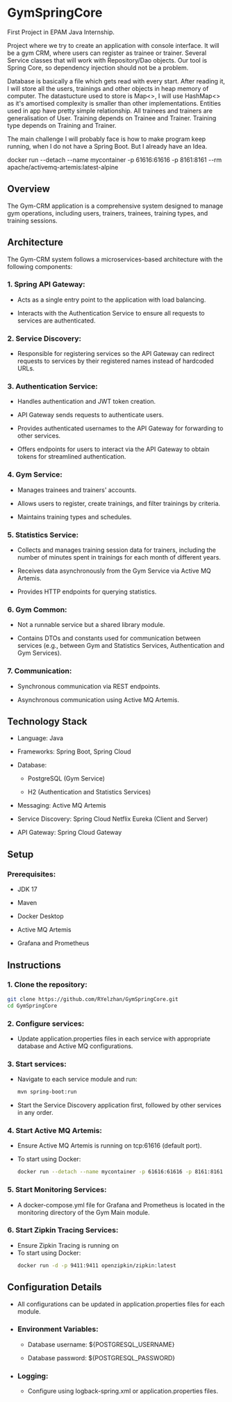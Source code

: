 # GymSpringCore

First Project in EPAM Java Internship.

Project where we try to create an application with console interface. It will be a gym CRM, where users can register as trainee or trainer.
Several Service classes that will work with Repository/Dao objects. Our tool is Spring Core, so dependency injection should not be a problem.

Database is basically a file which gets read with every start. After reading it, I will store all the users, trainings and other objects in heap memory of computer. The datastucture used to store is Map<>, I will use HashMap<> as it's amortised complexity is smaller than other implementations. Entities used in app have pretty simple relationship. All trainees and trainers are generalisation of User. Training depends on Trainee and Trainer. Training type depends on Training and Trainer.

The main challenge I will probably face is how to make program keep running, when I do not have a Spring Boot. But I already have an Idea.

docker run --detach --name mycontainer -p 61616:61616 -p 8161:8161 --rm apache/activemq-artemis:latest-alpine

## Overview

The Gym-CRM application is a comprehensive system designed to manage gym operations, including users, trainers, trainees, training types, and training sessions.

## Architecture

The Gym-CRM system follows a microservices-based architecture with the following components:

### 1.  Spring API Gateway:

- Acts as a single entry point to the application with load balancing.

- Interacts with the Authentication Service to ensure all requests to services are authenticated.

### 2. Service Discovery:

- Responsible for registering services so the API Gateway can redirect requests to services by their registered names instead of hardcoded URLs.

### 3. Authentication Service:

- Handles authentication and JWT token creation.

- API Gateway sends requests to authenticate users.

- Provides authenticated usernames to the API Gateway for forwarding to other services.

- Offers endpoints for users to interact via the API Gateway to obtain tokens for streamlined authentication.

### 4. Gym Service:

- Manages trainees and trainers' accounts.

- Allows users to register, create trainings, and filter trainings by criteria.

- Maintains training types and schedules.

### 5. Statistics Service:

- Collects and manages training session data for trainers, including the number of minutes spent in trainings for each month of different years.

- Receives data asynchronously from the Gym Service via Active MQ Artemis.

- Provides HTTP endpoints for querying statistics.

### 6. Gym Common:

- Not a runnable service but a shared library module.

- Contains DTOs and constants used for communication between services (e.g., between Gym and Statistics Services, Authentication and Gym Services).

### 7. Communication:

- Synchronous communication via REST endpoints.

- Asynchronous communication using Active MQ Artemis.

## Technology Stack

- Language: Java

- Frameworks: Spring Boot, Spring Cloud

- Database:

  - PostgreSQL (Gym Service)

  - H2 (Authentication and Statistics Services)

- Messaging: Active MQ Artemis

- Service Discovery: Spring Cloud Netflix Eureka (Client and Server)

- API Gateway: Spring Cloud Gateway

## Setup

### Prerequisites:

- JDK 17

- Maven

- Docker Desktop

- Active MQ Artemis

- Grafana and Prometheus

## Instructions

### 1. Clone the repository:

  ```bash
  git clone https://github.com/RYelzhan/GymSpringCore.git
  cd GymSpringCore
  ```

### 2. Configure services:

- Update application.properties files in each service with appropriate database and Active MQ configurations.

### 3. Start services:

- Navigate to each service module and run:

  ```bash
  mvn spring-boot:run
  ```

- Start the Service Discovery application first, followed by other services in any order.

### 4. Start Active MQ Artemis:

- Ensure Active MQ Artemis is running on tcp:61616 (default port).

- To start using Docker:

  ```bash
  docker run --detach --name mycontainer -p 61616:61616 -p 8161:8161 --rm apache/activemq-artemis:latest-alpine
  ```

### 5. Start Monitoring Services:

- A docker-compose.yml file for Grafana and Prometheus is located in the monitoring directory of the Gym Main module.

### 6. Start Zipkin Tracing Services:
- Ensure Zipkin Tracing is running on 
- To start using Docker:
  ```bash
  docker run -d -p 9411:9411 openzipkin/zipkin:latest
  ```

## Configuration Details

- All configurations can be updated in application.properties files for each module.

- ### Environment Variables:

  - Database username: ${POSTGRESQL_USERNAME}

  - Database password: ${POSTGRESQL_PASSWORD}

- ### Logging:

  - Configure using logback-spring.xml or application.properties files.

